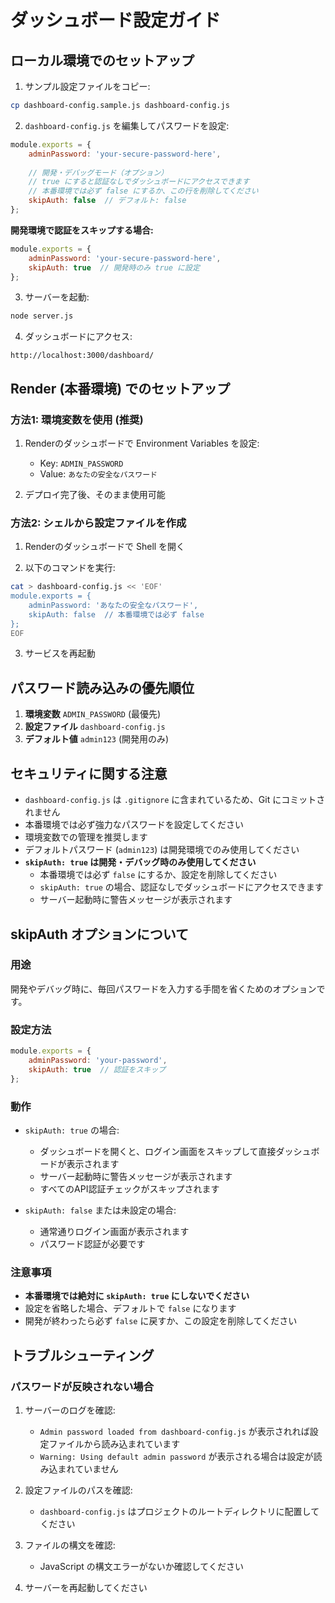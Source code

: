 # ダッシュボード設定ガイド

## ローカル環境でのセットアップ

1. サンプル設定ファイルをコピー:
```bash
cp dashboard-config.sample.js dashboard-config.js
```

2. `dashboard-config.js` を編集してパスワードを設定:
```javascript
module.exports = {
    adminPassword: 'your-secure-password-here',
    
    // 開発・デバッグモード（オプション）
    // true にすると認証なしでダッシュボードにアクセスできます
    // 本番環境では必ず false にするか、この行を削除してください
    skipAuth: false  // デフォルト: false
};
```

**開発環境で認証をスキップする場合:**
```javascript
module.exports = {
    adminPassword: 'your-secure-password-here',
    skipAuth: true  // 開発時のみ true に設定
};
```

3. サーバーを起動:
```bash
node server.js
```

4. ダッシュボードにアクセス:
```
http://localhost:3000/dashboard/
```

## Render (本番環境) でのセットアップ

### 方法1: 環境変数を使用 (推奨)

1. Renderのダッシュボードで Environment Variables を設定:
   - Key: `ADMIN_PASSWORD`
   - Value: `あなたの安全なパスワード`

2. デプロイ完了後、そのまま使用可能

### 方法2: シェルから設定ファイルを作成

1. Renderのダッシュボードで Shell を開く

2. 以下のコマンドを実行:
```bash
cat > dashboard-config.js << 'EOF'
module.exports = {
    adminPassword: 'あなたの安全なパスワード',
    skipAuth: false  // 本番環境では必ず false
};
EOF
```

3. サービスを再起動

## パスワード読み込みの優先順位

1. **環境変数** `ADMIN_PASSWORD` (最優先)
2. **設定ファイル** `dashboard-config.js`
3. **デフォルト値** `admin123` (開発用のみ)

## セキュリティに関する注意

- `dashboard-config.js` は `.gitignore` に含まれているため、Git にコミットされません
- 本番環境では必ず強力なパスワードを設定してください
- 環境変数での管理を推奨します
- デフォルトパスワード (`admin123`) は開発環境でのみ使用してください
- **`skipAuth: true` は開発・デバッグ時のみ使用してください**
  - 本番環境では必ず `false` にするか、設定を削除してください
  - `skipAuth: true` の場合、認証なしでダッシュボードにアクセスできます
  - サーバー起動時に警告メッセージが表示されます

## skipAuth オプションについて

### 用途
開発やデバッグ時に、毎回パスワードを入力する手間を省くためのオプションです。

### 設定方法
```javascript
module.exports = {
    adminPassword: 'your-password',
    skipAuth: true  // 認証をスキップ
};
```

### 動作
- `skipAuth: true` の場合:
  - ダッシュボードを開くと、ログイン画面をスキップして直接ダッシュボードが表示されます
  - サーバー起動時に警告メッセージが表示されます
  - すべてのAPI認証チェックがスキップされます

- `skipAuth: false` または未設定の場合:
  - 通常通りログイン画面が表示されます
  - パスワード認証が必要です

### 注意事項
- **本番環境では絶対に `skipAuth: true` にしないでください**
- 設定を省略した場合、デフォルトで `false` になります
- 開発が終わったら必ず `false` に戻すか、この設定を削除してください

## トラブルシューティング

### パスワードが反映されない場合

1. サーバーのログを確認:
   - `Admin password loaded from dashboard-config.js` が表示されれば設定ファイルから読み込まれています
   - `Warning: Using default admin password` が表示される場合は設定が読み込まれていません

2. 設定ファイルのパスを確認:
   - `dashboard-config.js` はプロジェクトのルートディレクトリに配置してください

3. ファイルの構文を確認:
   - JavaScript の構文エラーがないか確認してください

4. サーバーを再起動してください
